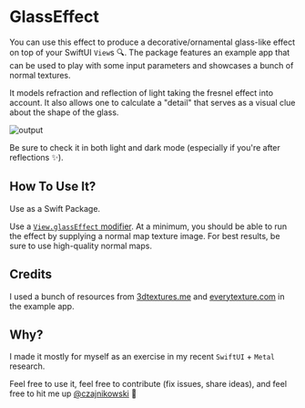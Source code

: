 # GlassEffect

You can use this effect to produce a decorative/ornamental glass-like effect on top of your SwiftUI `View`s 🔍. The package features an example app that can be used to play with some input parameters and showcases a bunch of normal textures.

It models refraction and reflection of light taking the fresnel effect into account. It also allows one to calculate a "detail" that serves as a visual clue about the shape of the glass. 

![output](https://github.com/Czajnikowski/GlassEffect/assets/973682/1a8ab0eb-736e-41d3-929b-74730fa9864a)

Be sure to check it in both light and dark mode (especially if you're after reflections ✨).

## How To Use It?

Use as a Swift Package.

Use a [`View.glassEffect` modifier](https://github.com/Czajnikowski/GlassEffect/blob/main/Sources/GlassEffect/GlassEffect.swift#L5-L24). At a minimum, you should be able to run the effect by supplying a normal map texture image. For best results, be sure to use high-quality normal maps.

## Credits

I used a bunch of resources from [3dtextures.me](https://3dtextures.me) and [everytexture.com](https://everytexture.com/) in the example app.

## Why?

I made it mostly for myself as an exercise in my recent `SwiftUI` + `Metal` research.

Feel free to use it, feel free to contribute (fix issues, share ideas), and feel free to hit me up [@czajnikowski](https://twitter.com/czajnikowski) 👋
